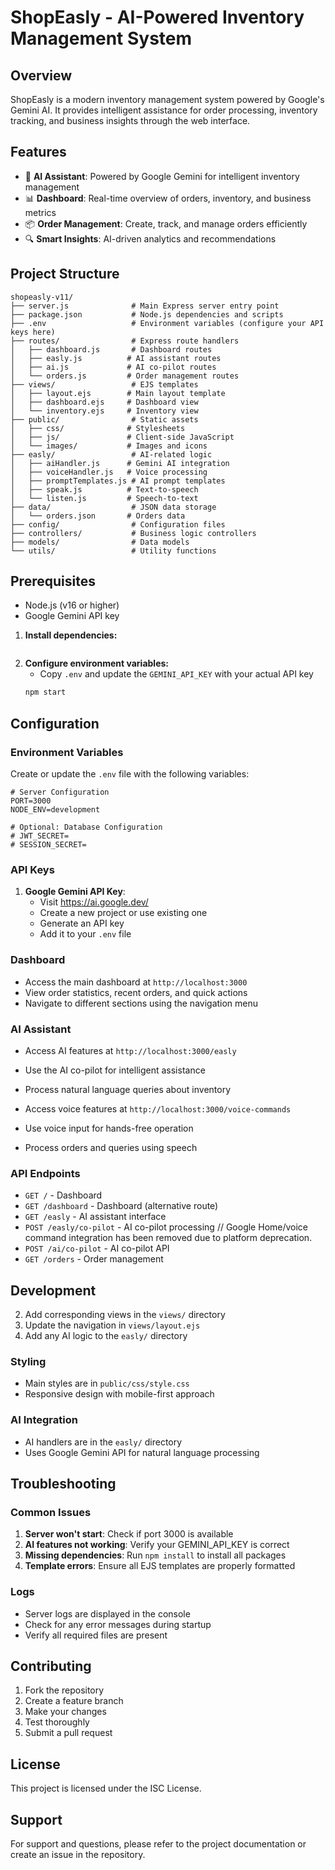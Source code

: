 # ShopEasly - AI-Powered Inventory Management System

## Overview
ShopEasly is a modern inventory management system powered by Google's Gemini AI. It provides intelligent assistance for order processing, inventory tracking, and business insights through the web interface.

## Features
- 🤖 **AI Assistant**: Powered by Google Gemini for intelligent inventory management
- 📊 **Dashboard**: Real-time overview of orders, inventory, and business metrics
- 📦 **Order Management**: Create, track, and manage orders efficiently
- 🔍 **Smart Insights**: AI-driven analytics and recommendations

## Project Structure
```
shopeasly-v11/
├── server.js              # Main Express server entry point
├── package.json           # Node.js dependencies and scripts
├── .env                   # Environment variables (configure your API keys here)
├── routes/                # Express route handlers
│   ├── dashboard.js       # Dashboard routes
│   ├── easly.js          # AI assistant routes
│   ├── ai.js             # AI co-pilot routes
│   └── orders.js         # Order management routes
├── views/                 # EJS templates
│   ├── layout.ejs        # Main layout template
│   ├── dashboard.ejs     # Dashboard view
│   └── inventory.ejs     # Inventory view
├── public/                # Static assets
│   ├── css/              # Stylesheets
│   ├── js/               # Client-side JavaScript
│   └── images/           # Images and icons
├── easly/                 # AI-related logic
│   ├── aiHandler.js      # Gemini AI integration
│   ├── voiceHandler.js   # Voice processing
│   ├── promptTemplates.js # AI prompt templates
│   ├── speak.js          # Text-to-speech
│   └── listen.js         # Speech-to-text
├── data/                  # JSON data storage
│   └── orders.json       # Orders data
├── config/                # Configuration files
├── controllers/           # Business logic controllers
├── models/                # Data models
└── utils/                 # Utility functions
```

## Prerequisites
- Node.js (v16 or higher)
- Google Gemini API key
1. **Install dependencies:**
   ```bash
2. **Configure environment variables:**
   - Copy `.env` and update the `GEMINI_API_KEY` with your actual API key
   ```bash
   npm start

## Configuration

### Environment Variables
Create or update the `.env` file with the following variables:

```env
# Server Configuration
PORT=3000
NODE_ENV=development

# Optional: Database Configuration
# JWT_SECRET=
# SESSION_SECRET=
```

### API Keys
1. **Google Gemini API Key**: 
   - Visit https://ai.google.dev/
   - Create a new project or use existing one
   - Generate an API key
   - Add it to your `.env` file
### Dashboard
- Access the main dashboard at `http://localhost:3000`
- View order statistics, recent orders, and quick actions
- Navigate to different sections using the navigation menu

### AI Assistant
- Access AI features at `http://localhost:3000/easly`
- Use the AI co-pilot for intelligent assistance
- Process natural language queries about inventory

- Access voice features at `http://localhost:3000/voice-commands`
- Use voice input for hands-free operation
- Process orders and queries using speech

### API Endpoints
- `GET /` - Dashboard
- `GET /dashboard` - Dashboard (alternative route)
- `GET /easly` - AI assistant interface
- `POST /easly/co-pilot` - AI co-pilot processing
// Google Home/voice command integration has been removed due to platform deprecation.
- `POST /ai/co-pilot` - AI co-pilot API
- `GET /orders` - Order management

## Development
2. Add corresponding views in the `views/` directory
3. Update the navigation in `views/layout.ejs`
4. Add any AI logic to the `easly/` directory

### Styling
- Main styles are in `public/css/style.css`
- Responsive design with mobile-first approach

### AI Integration
- AI handlers are in the `easly/` directory
- Uses Google Gemini API for natural language processing

## Troubleshooting

### Common Issues
1. **Server won't start**: Check if port 3000 is available
2. **AI features not working**: Verify your GEMINI_API_KEY is correct
3. **Missing dependencies**: Run `npm install` to install all packages
4. **Template errors**: Ensure all EJS templates are properly formatted

### Logs
- Server logs are displayed in the console
- Check for any error messages during startup
- Verify all required files are present

## Contributing
1. Fork the repository
2. Create a feature branch
3. Make your changes
4. Test thoroughly
5. Submit a pull request

## License
This project is licensed under the ISC License.

## Support
For support and questions, please refer to the project documentation or create an issue in the repository.
